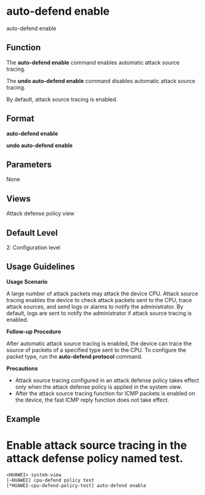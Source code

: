 auto-defend enable
==================

auto-defend enable

Function
--------



The **auto-defend enable** command enables automatic attack source tracing.

The **undo auto-defend enable** command disables automatic attack source tracing.



By default, attack source tracing is enabled.


Format
------

**auto-defend enable**

**undo auto-defend enable**


Parameters
----------

None

Views
-----

Attack defense policy view


Default Level
-------------

2: Configuration level


Usage Guidelines
----------------

**Usage Scenario**

A large number of attack packets may attack the device CPU. Attack source tracing enables the device to check attack packets sent to the CPU, trace attack sources, and send logs or alarms to notify the administrator. By default, logs are sent to notify the administrator if attack source tracing is enabled.

**Follow-up Procedure**

After automatic attack source tracing is enabled, the device can trace the source of packets of a specified type sent to the CPU. To configure the packet type, run the **auto-defend protocol** command.

**Precautions**

* Attack source tracing configured in an attack defense policy takes effect only when the attack defense policy is applied in the system view.
* After the attack source tracing function for ICMP packets is enabled on the device, the fast ICMP reply function does not take effect.


Example
-------

# Enable attack source tracing in the attack defense policy named test.
```
<HUAWEI> system-view
[~HUAWEI] cpu-defend policy test
[*HUAWEI-cpu-defend-policy-test] auto-defend enable

```